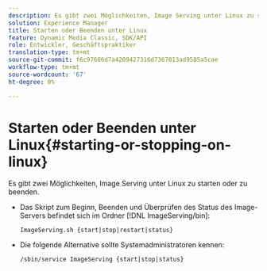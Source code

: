 ```yaml
---
description: Es gibt zwei Möglichkeiten, Image Serving unter Linux zu starten oder zu beenden.
solution: Experience Manager
title: Starten oder Beenden unter Linux
feature: Dynamic Media Classic, SDK/API
role: Entwickler, Geschäftspraktiker
translation-type: tm+mt
source-git-commit: f6c97606d7a4209427316d7367013ad9585a5cae
workflow-type: tm+mt
source-wordcount: '67'
ht-degree: 0%

---
```



# Starten oder Beenden unter Linux{#starting-or-stopping-on-linux}

Es gibt zwei Möglichkeiten, Image Serving unter Linux zu starten oder zu beenden.

* Das Skript zum Beginn, Beenden und Überprüfen des Status des Image-Servers befindet sich im Ordner [!DNL ImageServing/bin]:

   `ImageServing.sh {start|stop|restart|status}`
* Die folgende Alternative sollte Systemadministratoren kennen:

   `/sbin/service ImageServing {start|stop|status}`
